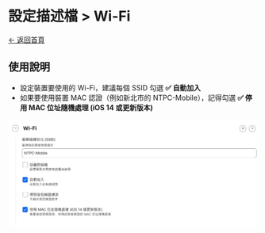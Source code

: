 # 設定描述檔 > Wi-Fi

[← 返回首頁](../)

## 使用說明

* 設定裝置要使用的 Wi-Fi，建議每個 SSID 勾選 **✅ 自動加入**
* 如果要使用裝置 MAC 認證（例如新北市的 NTPC-Mobile），記得勾選 **✅ 停用 MAC 位址隨機處理 (iOS 14 或更新版本)**

![設定描述檔：Wi-Fi](../images/profiles_wi-fi.png)
